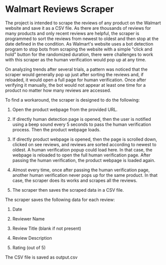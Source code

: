 # Walmart Reviews Scraper
The project is intended to scrape the reviews of any product on the Walmart website and save it as a CSV file. 
As there are thousands of reviews for many products and only recent reviews are helpful, the scraper is programmed to sort the reviews from newest to oldest and then stop at the date defined in the condition. 
As Walmart's website uses a bot detection program to stop bots from scraping the website with a simple "click and hold" button for the randomized duration, there were challenges to work with this scraper as the human verification would pop up at any time. 

On analyzing trends after several trials, a pattern was noticed that the scraper would generally pop up just after sorting the reviews and, if reloaded, it would open a full page for human verification. 
Once after verifying it manually, the bot would not appear at least one time for a product no matter how many reviews are accessed. 

To find a workaround, the scraper is designed to do the following:

1. Open the product webpage from the provided URL.

2. If directly human detection page is opened, then the user is notified using a beep sound every 5 seconds to pass the human verification process. Then the product webpage loads.

3. If directly product webpage is opened, then the page is scrolled down, clicked on see reviews, and reviews are sorted according to newest to oldest. A human verification popup could load here. In that case, the webpage is reloaded to open the full human verification page. After passing the human verification, the product webpage is loaded again.

4. Almost every time, once after passing the human verification page, another human verification never pops up for the same product. In that case, the scraper does its works and scrapes all the reviews.

5. The scraper then saves the scraped data in a CSV file.


The scraper saves the following data for each review:

1. Date

2. Reviewer Name

3. Review Title (blank if not present)

4. Review Description

5. Rating (out of 5)


The CSV file is saved as output.csv
